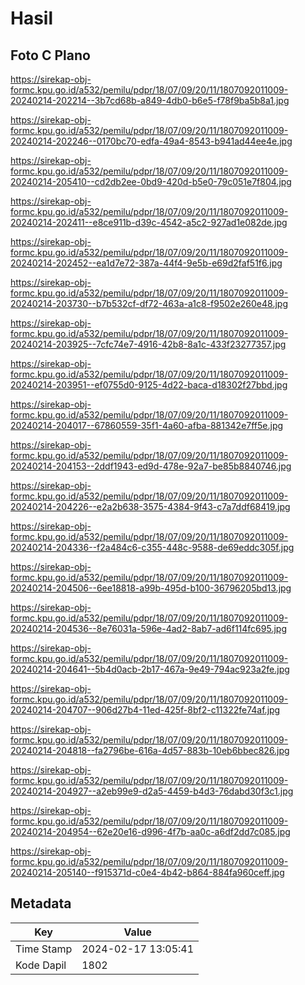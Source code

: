 # Hasil

## Foto C Plano

https://sirekap-obj-formc.kpu.go.id/a532/pemilu/pdpr/18/07/09/20/11/1807092011009-20240214-202214--3b7cd68b-a849-4db0-b6e5-f78f9ba5b8a1.jpg

https://sirekap-obj-formc.kpu.go.id/a532/pemilu/pdpr/18/07/09/20/11/1807092011009-20240214-202246--0170bc70-edfa-49a4-8543-b941ad44ee4e.jpg

https://sirekap-obj-formc.kpu.go.id/a532/pemilu/pdpr/18/07/09/20/11/1807092011009-20240214-205410--cd2db2ee-0bd9-420d-b5e0-79c051e7f804.jpg

https://sirekap-obj-formc.kpu.go.id/a532/pemilu/pdpr/18/07/09/20/11/1807092011009-20240214-202411--e8ce911b-d39c-4542-a5c2-927ad1e082de.jpg

https://sirekap-obj-formc.kpu.go.id/a532/pemilu/pdpr/18/07/09/20/11/1807092011009-20240214-202452--ea1d7e72-387a-44f4-9e5b-e69d2faf51f6.jpg

https://sirekap-obj-formc.kpu.go.id/a532/pemilu/pdpr/18/07/09/20/11/1807092011009-20240214-203730--b7b532cf-df72-463a-a1c8-f9502e260e48.jpg

https://sirekap-obj-formc.kpu.go.id/a532/pemilu/pdpr/18/07/09/20/11/1807092011009-20240214-203925--7cfc74e7-4916-42b8-8a1c-433f23277357.jpg

https://sirekap-obj-formc.kpu.go.id/a532/pemilu/pdpr/18/07/09/20/11/1807092011009-20240214-203951--ef0755d0-9125-4d22-baca-d18302f27bbd.jpg

https://sirekap-obj-formc.kpu.go.id/a532/pemilu/pdpr/18/07/09/20/11/1807092011009-20240214-204017--67860559-35f1-4a60-afba-881342e7ff5e.jpg

https://sirekap-obj-formc.kpu.go.id/a532/pemilu/pdpr/18/07/09/20/11/1807092011009-20240214-204153--2ddf1943-ed9d-478e-92a7-be85b8840746.jpg

https://sirekap-obj-formc.kpu.go.id/a532/pemilu/pdpr/18/07/09/20/11/1807092011009-20240214-204226--e2a2b638-3575-4384-9f43-c7a7ddf68419.jpg

https://sirekap-obj-formc.kpu.go.id/a532/pemilu/pdpr/18/07/09/20/11/1807092011009-20240214-204336--f2a484c6-c355-448c-9588-de69eddc305f.jpg

https://sirekap-obj-formc.kpu.go.id/a532/pemilu/pdpr/18/07/09/20/11/1807092011009-20240214-204506--6ee18818-a99b-495d-b100-36796205bd13.jpg

https://sirekap-obj-formc.kpu.go.id/a532/pemilu/pdpr/18/07/09/20/11/1807092011009-20240214-204536--8e76031a-596e-4ad2-8ab7-ad6f114fc695.jpg

https://sirekap-obj-formc.kpu.go.id/a532/pemilu/pdpr/18/07/09/20/11/1807092011009-20240214-204641--5b4d0acb-2b17-467a-9e49-794ac923a2fe.jpg

https://sirekap-obj-formc.kpu.go.id/a532/pemilu/pdpr/18/07/09/20/11/1807092011009-20240214-204707--906d27b4-11ed-425f-8bf2-c11322fe74af.jpg

https://sirekap-obj-formc.kpu.go.id/a532/pemilu/pdpr/18/07/09/20/11/1807092011009-20240214-204818--fa2796be-616a-4d57-883b-10eb6bbec826.jpg

https://sirekap-obj-formc.kpu.go.id/a532/pemilu/pdpr/18/07/09/20/11/1807092011009-20240214-204927--a2eb99e9-d2a5-4459-b4d3-76dabd30f3c1.jpg

https://sirekap-obj-formc.kpu.go.id/a532/pemilu/pdpr/18/07/09/20/11/1807092011009-20240214-204954--62e20e16-d996-4f7b-aa0c-a6df2dd7c085.jpg

https://sirekap-obj-formc.kpu.go.id/a532/pemilu/pdpr/18/07/09/20/11/1807092011009-20240214-205140--f915371d-c0e4-4b42-b864-884fa960ceff.jpg


## Metadata

| Key        | Value               |
| ---------- | ------------------- |
| Time Stamp | 2024-02-17 13:05:41 |
| Kode Dapil | 1802                |



